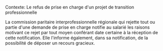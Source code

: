 Contexte: Le refus de prise en charge d'un projet de transition professionnelle

La commission paritaire interprofessionnelle régionale qui rejette tout ou partie d'une demande de prise en charge notifie au salarié les raisons motivant ce rejet par tout moyen conférant date certaine à la réception de cette notification. Elle l'informe également, dans sa notification, de la possibilité de déposer un recours gracieux.